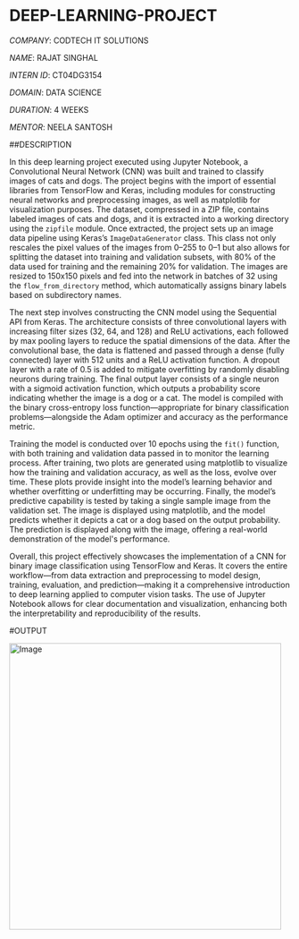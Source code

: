 # DEEP-LEARNING-PROJECT

*COMPANY*:  CODTECH IT SOLUTIONS

*NAME*:  RAJAT SINGHAL

*INTERN ID*:  CT04DG3154

*DOMAIN*:  DATA SCIENCE

*DURATION*:  4 WEEKS

*MENTOR*:  NEELA SANTOSH

##DESCRIPTION

In this deep learning project executed using Jupyter Notebook, a Convolutional Neural Network (CNN) was built and trained to classify images of cats and dogs. The project begins with the import of essential libraries from TensorFlow and Keras, including modules for constructing neural networks and preprocessing images, as well as matplotlib for visualization purposes. The dataset, compressed in a ZIP file, contains labeled images of cats and dogs, and it is extracted into a working directory using the `zipfile` module. Once extracted, the project sets up an image data pipeline using Keras’s `ImageDataGenerator` class. This class not only rescales the pixel values of the images from 0–255 to 0–1 but also allows for splitting the dataset into training and validation subsets, with 80% of the data used for training and the remaining 20% for validation. The images are resized to 150x150 pixels and fed into the network in batches of 32 using the `flow_from_directory` method, which automatically assigns binary labels based on subdirectory names.

The next step involves constructing the CNN model using the Sequential API from Keras. The architecture consists of three convolutional layers with increasing filter sizes (32, 64, and 128) and ReLU activations, each followed by max pooling layers to reduce the spatial dimensions of the data. After the convolutional base, the data is flattened and passed through a dense (fully connected) layer with 512 units and a ReLU activation function. A dropout layer with a rate of 0.5 is added to mitigate overfitting by randomly disabling neurons during training. The final output layer consists of a single neuron with a sigmoid activation function, which outputs a probability score indicating whether the image is a dog or a cat. The model is compiled with the binary cross-entropy loss function—appropriate for binary classification problems—alongside the Adam optimizer and accuracy as the performance metric.

Training the model is conducted over 10 epochs using the `fit()` function, with both training and validation data passed in to monitor the learning process. After training, two plots are generated using matplotlib to visualize how the training and validation accuracy, as well as the loss, evolve over time. These plots provide insight into the model’s learning behavior and whether overfitting or underfitting may be occurring. Finally, the model’s predictive capability is tested by taking a single sample image from the validation set. The image is displayed using matplotlib, and the model predicts whether it depicts a cat or a dog based on the output probability. The prediction is displayed along with the image, offering a real-world demonstration of the model's performance.

Overall, this project effectively showcases the implementation of a CNN for binary image classification using TensorFlow and Keras. It covers the entire workflow—from data extraction and preprocessing to model design, training, evaluation, and prediction—making it a comprehensive introduction to deep learning applied to computer vision tasks. The use of Jupyter Notebook allows for clear documentation and visualization, enhancing both the interpretability and reproducibility of the results.

#OUTPUT

<img width="487" height="512" alt="Image" src="https://github.com/user-attachments/assets/8a695fb5-9e25-4dd1-a672-9edd6ed03cdf" />
